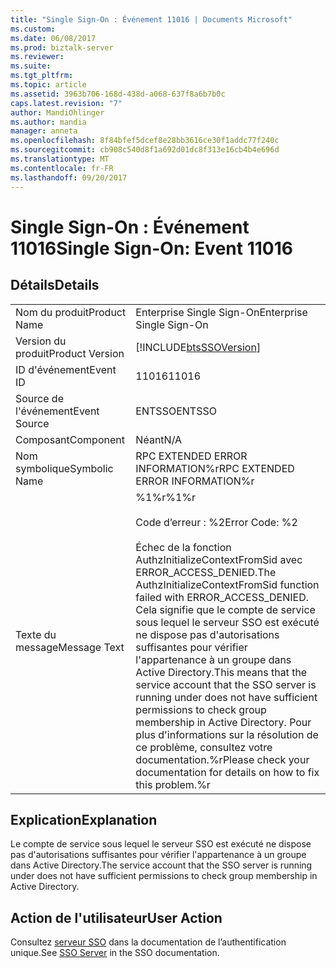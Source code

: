 ```yaml
---
title: "Single Sign-On : Événement 11016 | Documents Microsoft"
ms.custom: 
ms.date: 06/08/2017
ms.prod: biztalk-server
ms.reviewer: 
ms.suite: 
ms.tgt_pltfrm: 
ms.topic: article
ms.assetid: 3963b706-168d-438d-a068-637f8a6b7b0c
caps.latest.revision: "7"
author: MandiOhlinger
ms.author: mandia
manager: anneta
ms.openlocfilehash: 8f84bfef5dcef8e28bb3616ce30f1addc77f240c
ms.sourcegitcommit: cb908c540d8f1a692d01dc8f313e16cb4b4e696d
ms.translationtype: MT
ms.contentlocale: fr-FR
ms.lasthandoff: 09/20/2017
---
```

# <a name="single-sign-on-event-11016"></a><span data-ttu-id="29158-102">Single Sign-On : Événement 11016</span><span class="sxs-lookup"><span data-stu-id="29158-102">Single Sign-On: Event 11016</span></span>
## <a name="details"></a><span data-ttu-id="29158-103">Détails</span><span class="sxs-lookup"><span data-stu-id="29158-103">Details</span></span>  
  
|||  
|-|-|  
|<span data-ttu-id="29158-104">Nom du produit</span><span class="sxs-lookup"><span data-stu-id="29158-104">Product Name</span></span>|<span data-ttu-id="29158-105">Enterprise Single Sign-On</span><span class="sxs-lookup"><span data-stu-id="29158-105">Enterprise Single Sign-On</span></span>|  
|<span data-ttu-id="29158-106">Version du produit</span><span class="sxs-lookup"><span data-stu-id="29158-106">Product Version</span></span>|[!INCLUDE[btsSSOVersion](../includes/btsssoversion-md.md)]|  
|<span data-ttu-id="29158-107">ID d'événement</span><span class="sxs-lookup"><span data-stu-id="29158-107">Event ID</span></span>|<span data-ttu-id="29158-108">11016</span><span class="sxs-lookup"><span data-stu-id="29158-108">11016</span></span>|  
|<span data-ttu-id="29158-109">Source de l'événement</span><span class="sxs-lookup"><span data-stu-id="29158-109">Event Source</span></span>|<span data-ttu-id="29158-110">ENTSSO</span><span class="sxs-lookup"><span data-stu-id="29158-110">ENTSSO</span></span>|  
|<span data-ttu-id="29158-111">Composant</span><span class="sxs-lookup"><span data-stu-id="29158-111">Component</span></span>|<span data-ttu-id="29158-112">Néant</span><span class="sxs-lookup"><span data-stu-id="29158-112">N/A</span></span>|  
|<span data-ttu-id="29158-113">Nom symbolique</span><span class="sxs-lookup"><span data-stu-id="29158-113">Symbolic Name</span></span>|<span data-ttu-id="29158-114">RPC EXTENDED ERROR INFORMATION%r</span><span class="sxs-lookup"><span data-stu-id="29158-114">RPC EXTENDED ERROR INFORMATION%r</span></span>|  
|<span data-ttu-id="29158-115">Texte du message</span><span class="sxs-lookup"><span data-stu-id="29158-115">Message Text</span></span>|<span data-ttu-id="29158-116">%1%r</span><span class="sxs-lookup"><span data-stu-id="29158-116">%1%r</span></span><br /><br /> <span data-ttu-id="29158-117">Code d’erreur : %2</span><span class="sxs-lookup"><span data-stu-id="29158-117">Error Code: %2</span></span><br /><br /> <span data-ttu-id="29158-118">Échec de la fonction AuthzInitializeContextFromSid avec ERROR_ACCESS_DENIED.</span><span class="sxs-lookup"><span data-stu-id="29158-118">The AuthzInitializeContextFromSid function failed with ERROR_ACCESS_DENIED.</span></span> <span data-ttu-id="29158-119">Cela signifie que le compte de service sous lequel le serveur SSO est exécuté ne dispose pas d'autorisations suffisantes pour vérifier l'appartenance à un groupe dans Active Directory.</span><span class="sxs-lookup"><span data-stu-id="29158-119">This means that the service account that the SSO server is running under does not have sufficient permissions to check group membership in Active Directory.</span></span> <span data-ttu-id="29158-120">Pour plus d'informations sur la résolution de ce problème, consultez votre documentation.%r</span><span class="sxs-lookup"><span data-stu-id="29158-120">Please check your documentation for details on how to fix this problem.%r</span></span>|  
  
## <a name="explanation"></a><span data-ttu-id="29158-121">Explication</span><span class="sxs-lookup"><span data-stu-id="29158-121">Explanation</span></span>  
 <span data-ttu-id="29158-122">Le compte de service sous lequel le serveur SSO est exécuté ne dispose pas d'autorisations suffisantes pour vérifier l'appartenance à un groupe dans Active Directory.</span><span class="sxs-lookup"><span data-stu-id="29158-122">The service account that the SSO server is running under does not have sufficient permissions to check group membership in Active Directory.</span></span>  
  
## <a name="user-action"></a><span data-ttu-id="29158-123">Action de l'utilisateur</span><span class="sxs-lookup"><span data-stu-id="29158-123">User Action</span></span>  
 <span data-ttu-id="29158-124">Consultez [serveur SSO](../core/sso-server.md) dans la documentation de l’authentification unique.</span><span class="sxs-lookup"><span data-stu-id="29158-124">See [SSO Server](../core/sso-server.md) in the SSO documentation.</span></span>